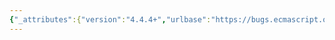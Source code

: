 ```yaml
---
{"_attributes":{"version":"4.4.4+","urlbase":"https://bugs.ecmascript.org/","maintainer":"dherman@mozilla.com"},"bug":{"bug_id":1974,"creation_ts":"2013-09-29 05:08:00 -0700","short_desc":"24.2.5: [[DataView]] internal data property not mentioned","delta_ts":"2013-10-29 09:46:35 -0700","product":"Draft for 6th Edition","component":"technical issue","version":"Rev 19: September 27, 2013 Draft","rep_platform":"All","op_sys":"All","bug_status":"RESOLVED","resolution":"FIXED","priority":"Normal","bug_severity":"normal","everconfirmed":true,"reporter":{"uid":"andrebargull","name":"André Bargull"},"assigned_to":{"uid":"allen","name":"Allen Wirfs-Brock"},"long_desc":[{"commentid":5648,"comment_count":0,"who":{"uid":"andrebargull","name":"André Bargull"},"bug_when":"2013-09-29 05:08:14 -0700","thetext":"\"24.2.5 Properties of DataView Instances\" needs an update to mention the [[DataView]] internal data property."},{"commentid":5738,"comment_count":1,"who":{"uid":"allen","name":"Allen Wirfs-Brock"},"bug_when":"2013-09-30 17:49:37 -0700","thetext":"fixed in rev20 editor's draft"},{"commentid":6148,"comment_count":2,"who":{"uid":"allen","name":"Allen Wirfs-Brock"},"bug_when":"2013-10-29 09:46:35 -0700","thetext":"fixed in rev20 draft, Oct. 28, 2013"}]}}
---
```

